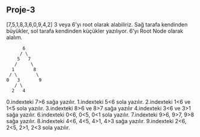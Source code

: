 ## Proje-3

[7,5,1,8,3,6,0,9,4,2]  3 veya 6'yı root olarak alabiliriz. Sağ tarafa kendinden büyükler, sol tarafa kendinden küçükler yazılıyor.
6'yı Root Node olarak alalım.

          6
         / \
        5   7
       /     \
      1       8
     / \       \
    0   3       9
       / \
      2   4

0.indexteki 7>6 sağa yazılır. 
1.indexteki 5<6 sola yazılır.
2.indexteki 1<6 ve 1<5 sola yazılır. 
3.indexteki 8>6 ve 8>7 sağa yazılır
4.indexteki 3<6 ve 3>1 sağa yazılır.
6.indexteki 0<6, 0<5, 0<1 sola yazılır.
7.indexteki 9>6, 9>7, 9>8 sağa yazılır.
8.indexteki 4<6, 4<5, 4>1, 4>3 sağa yazılır. 
9.indexteki 2<6, 2<5, 2>1, 2<3 sola yazılır.